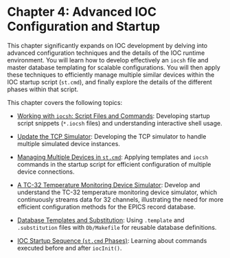 # Chapter 4: Advanced IOC Configuration and Startup

This chapter significantly expands on IOC development by delving into advanced configuration techniques and the details of the IOC runtime environment. You will learn how to develop effectively an `iocsh` file and master database templating for scalable configurations. You will then apply these techniques to efficiently manage multiple similar devices within the IOC startup script (`st.cmd`), and finally explore the details of the different phases within that script.

This chapter covers the following topics:

* [Working with `iocsh`: Script Files and Commands](iocsh_basics.md): Developing startup script snippets (`*.iocsh` files) and understanding interactive shell usage.
* [Update the TCP Simulator](iocsimulator2.md): Developing the TCP simulator to handle multiple simulated device instances.
* [Managing Multiple Devices in `st.cmd`](multiple_devices.md): Applying templates and `iocsh` commands in the startup script for efficient configuration of multiple device connections.
* [A TC-32 Temperature Monitoring Device Simulator](iocsimulator3.md): Develop and understand the TC-32 temperature monitoring device simulator, which continuously streams data for 32 channels, illustrating the need for more efficient configuration methods for the EPICS record database.

* [Database Templates and Substitution](db_templates.md): Using `.template` and `.substitution` files with `Db/Makefile` for reusable database definitions.
* [IOC Startup Sequence (`st.cmd` Phases)](stcmd_phases.md): Learning about commands executed before and after `iocInit()`.
